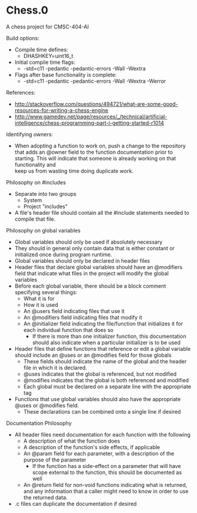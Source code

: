 Chess.0
=======
A chess project for CMSC-404-AI

Build options:
  - Compile time defines:
    - DHASHKEY=uint16_t
  - Initial compile time flags:
    - -std=c11 -pedantic -pedantic-errors -Wall -Wextra
  - Flags after base functionality is complete:
    - -std=c11 -pedantic -pedantic-errors -Wall -Wextra -Werror
      
References:
  - http://stackoverflow.com/questions/494721/what-are-some-good-resources-for-writing-a-chess-engine
  - http://www.gamedev.net/page/resources/_/technical/artificial-intelligence/chess-programming-part-i-getting-started-r1014
  
Identifying owners:
  - When adopting a function to work on, push a change to the repository that
    adds an @owner field to the function documentation prior to starting. This 
    will indicate that someone is already working on that functionality and  
    keep us from wasting time doing duplicate work.

Philosophy on #includes
  - Separate into two groups
    - System <includes>
    - Project "includes"
  - A file's header file should contain all the #include statements needed to
    compile that file.
    
Philosophy on global variables
  - Global variables should only be used if absolutely necessary
  - They should in general only contain data that is either constant or 
    initialized once during program runtime.
  - Global variables should only be declared in header files
  - Header files that declare global variables should have an @modifiers field
    that indicate what files in the project will modify the global variables
  - Before each global variable, there should be a block comment specifying
    several things:
    - What it is for
    - How it is used
    - An @users field indicating files that use it
    - An @modifiers field indicating files that modify it
    - An @initializer field indicating the file/function that initializes it
      for each individual function that does so
      - If there is more than one initializer function, this documentation
        should also indicate when a particular initializer is to be used
  - Header files that define functions that reference or edit a global
    variable should include an @uses or an @modifies field for those globals
    - These fields should indicate the name of the global and the header file
      in which it is declared.
    - @uses indicates that the global is referenced, but not modified
    - @modifies indicates that the global is both referenced and modified
    - Each global must be declared on a separate line with the appropriate tag
  - Functions that use global variables should also have the appropriate @uses
    or @modifies field. 
    - These declarations can be combined onto a single line if desired
    
Documentation Philosophy
  - All header files need documentation for each function with the following
    - A description of what the function does
    - A description of the function's side effects, if applicable
    - An @param field for each parameter, with a description of the purpose of
      the parameter
      - If the function has a side-effect on a parameter that will have scope
        external to the function, this should be documented as well
    - An @return field for non-void functions indicating what is returned, and
      any information that a caller might need to know in order to use the
      returned data.
  - .c files can duplicate the documentation if desired
    
